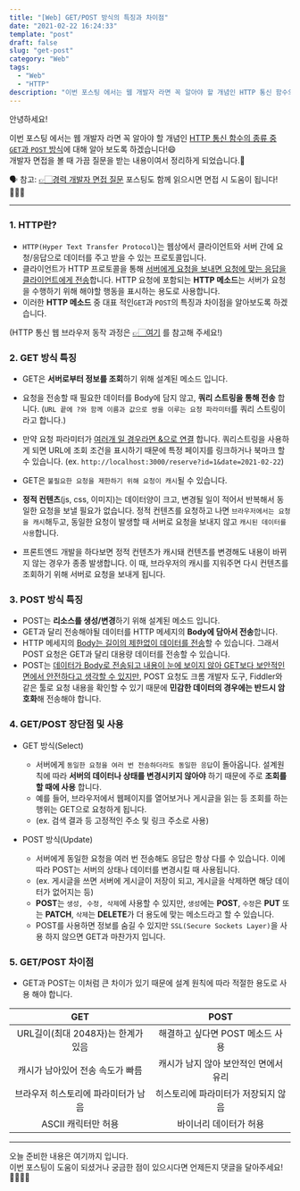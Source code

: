 ```yaml
---
title: "[Web] GET/POST 방식의 특징과 차이점"
date: "2021-02-22 16:24:33"
template: "post"
draft: false
slug: "get-post"
category: "Web"
tags:
  - "Web"
  - "HTTP"
description: "이번 포스팅 에서는 웹 개발자 라면 꼭 알아야 할 개념인 HTTP 통신 함수의 종류 중 `GET`과 `POST` 방식에 대해 알아 보도록 하겠습니다!😄"
---
```


안녕하세요!

이번 포스팅 에서는 웹 개발자 라면 꼭 알아야 할 개념인 <U>HTTP 통신 함수의 종류 중 `GET`과 `POST` 방식</U>에 대해 알아 보도록 하겠습니다!😄  
개발자 면접을 볼 때 가끔 질문을 받는 내용이여서 정리하게 되었습니다.📙  

🗣 참고: [👉🏻경력 개발자 면접 질문](https://shinsangeun.github.io/posts/interview/job-Interview) 포스팅도 함께 읽으시면 면접 시 도움이 됩니다!🙆🏻‍♀️

-----
### 1. HTTP란?
- `HTTP(Hyper Text Transfer Protocol`)는 웹상에서 클라이언트와 서버 간에 요청/응답으로 데이터를 주고 받을 수 있는 프로토콜입니다. 
- 클라이언트가 HTTP 프로토콜을 통해 <U>서버에게 요청을 보내면 요청에 맞는 응답을 클라이언트에게 전송</U>합니다. HTTP 요청에 포함되는 **HTTP 메소드**는 서버가 요청을 수행하기 위해 해야할 행동을 표시하는 용도로 사용합니다. 
- 이러한 **HTTP 메소드** 중 대표 적인`GET`과 `POST`의 특징과 차이점을 알아보도록 하겠습니다.

 (HTTP 통신 웹 브라우저 동작 과정은 [👉🏻여기](https://shinsangeun.github.io/posts/web/web-process) 를 참고해 주세요!)


### 2. GET 방식 특징
- GET은 **서버로부터 정보를 조회**하기 위해 설계된 메소드 입니다.
- 요청을 전송할 때 필요한 데이터를 Body에 담지 않고, **쿼리 스트링을 통해 전송** 합니다. (`URL 끝에 ?와 함께 이름과 값으로 쌍을 이루는 요청 파라미터`를 쿼리 스트링이라고 합니다.)
- 만약 요청 파라미터가 <U>여러개 일 경우라면 &으로 연결</U> 합니다. 쿼리스트링을 사용하게 되면 URL에 조회 조건을 표시하기 때문에 특정 페이지를 링크하거나 북마크 할 수 있습니다.
(ex. `http://localhost:3000/reserve?id=1&date=2021-02-22`)

- GET은 `불필요한 요청을 제한하기 위해 요청이 캐시`될 수 있습니다.
- **정적 컨텐츠**(js, css, 이미지)는 데이터양이 크고, 변경될 일이 적어서 반복해서 동일한 요청을 보낼 필요가 없습니다. 정적 컨텐츠를 요청하고 나면 `브라우저에서는 요청을 캐시`해두고, 동일한 요청이 발생할 때 서버로 요청을 보내지 않고 `캐시된 데이터를 사용`합니다. 
- 프론트엔드 개발을 하다보면 정적 컨텐츠가 캐시돼 컨텐츠를 변경해도 내용이 바뀌지 않는 경우가 종종 발생합니다. 이 때, 브라우저의 캐시를 지워주면 다시 컨텐츠를 조회하기 위해 서버로 요청을 보내게 됩니다.


### 3. POST 방식 특징
- POST는 **리소스를 생성/변경**하기 위해 설계된 메소드 입니다.
- GET과 달리 전송해야될 데이터를 HTTP 메세지의 **Body에 담아서 전송**합니다. 
- HTTP 메세지의 <U>Body는 길이의 제한없이 데이터를 전송</U>할 수 있습니다. 그래서 POST 요청은 GET과 달리 대용량 데이터를 전송할 수 있습니다. 
- POST는 <U>데이터가 Body로 전송되고 내용이 눈에 보이지 않아 GET보다 보안적인 면에서 안전하다고 생각할 수 있지만</U>, POST 요청도 크롬 개발자 도구, Fiddler와 같은 툴로 요청 내용을 확인할 수 있기 때문에 **민감한 데이터의 경우에는 반드시 암호화**해 전송해야 합니다.


### 4. GET/POST 장단점 및 사용
- GET 방식(Select)
    - 서버에게 `동일한 요청을 여러 번 전송하더라도 동일한 응답`이 돌아옵니다. 설계원칙에 따라 **서버의 데이터나 상태를 변경시키지 않아야** 하기 때문에 주로 **조회를 할 때에 사용** 합니다.
    - 예를 들어, 브라우저에서 웹페이지를 열어보거나 게시글을 읽는 등 조회를 하는 행위는 GET으로 요청하게 됩니다.
    - (ex. 검색 결과 등 고정적인 주소 및 링크 주소로 사용)
    
- POST 방식(Update)
    - 서버에게 동일한 요청을 여러 번 전송해도 응답은 항상 다를 수 있습니다. 이에 따라 POST는 서버의 상태나 데이터를 변경시킬 때 사용됩니다. 
    - (ex. 게시글을 쓰면 서버에 게시글이 저장이 되고, 게시글을 삭제하면 해당 데이터가 없어지는 등) 
    - **POST**는 `생성, 수정, 삭제`에 사용할 수 있지만, `생성`에는 **POST**, `수정`은 **PUT** 또는 **PATCH**, `삭제`는 **DELETE**가 더 용도에 맞는 메소드라고 할 수 있습니다.
    - POST를 사용하면 정보를 숨길 수 있지만 `SSL(Secure Sockets Layer)`을 사용 하지 않으면 GET과 마찬가지 입니다.


### 5. GET/POST 차이점
- GET과 POST는 이처럼 큰 차이가 있기 때문에 설계 원칙에 따라 적절한 용도로 사용 해야 합니다.

|             GET               |                  POST            |
|:-----------------------------:|:--------------------------------:|
|  URL길이(최대 2048자)는 한계가 있음  |     해결하고 싶다면 POST 메소드 사용    | 
|  캐시가 남아있어 전송 속도가 빠름      |    캐시가 남지 않아 보안적인 면에서 유리  |
|  브라우저 히스토리에 파라미터가 남음    |    히스토리에 파라미터가 저장되지 않음    |
|      ASCII 캐릭터만 허용          |          바이너리 데이터가 허용       |

-----

오늘 준비한 내용은 여기까지 입니다.  
이번 포스팅이 도움이 되셨거나 궁금한 점이 있으시다면 언제든지 댓글을 달아주세요!🙋🏻‍♀️✨    
 